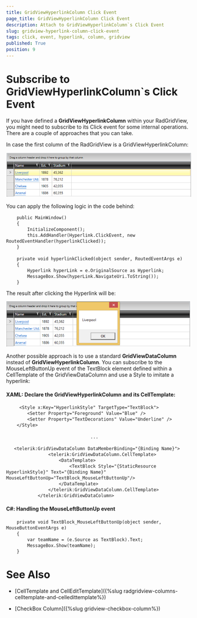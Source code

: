 ```yaml
---
title: GridViewHyperlinkColumn Click Event
page_title: GridViewHyperlinkColumn Click Event
description: Attach to GridViewHyperlinkColumn`s Click Event
slug: gridview-hyperlink-column-click-event
tags: click, event, hyperlink, column, gridview
published: True
position: 9
---
```


# Subscribe to GridViewHyperlinkColumn`s Click Event

If you have defined a __GridViewHyperlinkColumn__ within your RadGridView, you might need to subscribe to its Click event for some internal operations. There are a couple of approaches that you can take.

In case the first column of the RadGridView is a GridViewHyperlinkColumn:
 
![](images/gridview-hyperlinkcolumn-initial.PNG)

You can apply the following logic in the code behind:

		public MainWindow()
        {
            InitializeComponent();
            this.AddHandler(Hyperlink.ClickEvent, new RoutedEventHandler(hyperlinkClicked));
        }

        private void hyperlinkClicked(object sender, RoutedEventArgs e)
        {
            Hyperlink hyperLink = e.OriginalSource as Hyperlink;
            MessageBox.Show(hyperLink.NavigateUri.ToString());
        }


The result after clicking the Hyperlink will be:

![](images/gridview-hyperlink-clicked.PNG)

Another possible approach is to use a standard __GridViewDataColumn__ instead of __GridViewHyperlinkColumn__. You can subscribe to the MouseLeftButtonUp event of the TextBlock element defined within a CellTemplate of the GridViewDataColumn and use a Style to imitate a hyperlink:



#### XAML: Declare the GridViewHyperlinkColumn and its CellTemplate:
		
		 <Style x:Key="HyperlinkStyle" TargetType="TextBlock">
            <Setter Property="Foreground" Value="Blue" />
            <Setter Property="TextDecorations" Value="Underline" />
        </Style>
				
									...

	   <telerik:GridViewDataColumn DataMemberBinding="{Binding Name}">
                    <telerik:GridViewDataColumn.CellTemplate>
                        <DataTemplate>
                            <TextBlock Style="{StaticResource HyperlinkStyle}" Text="{Binding Name}" MouseLeftButtonUp="TextBlock_MouseLeftButtonUp"/>
                        </DataTemplate>
                    </telerik:GridViewDataColumn.CellTemplate>
                </telerik:GridViewDataColumn>

#### C#: Handling the MouseLeftButtonUp event

		private void TextBlock_MouseLeftButtonUp(object sender, MouseButtonEventArgs e)
        {
            var teamName = (e.Source as TextBlock).Text;
            MessageBox.Show(teamName);
        }


# See Also
 * [CellTemplate and CellEditTemplate]({%slug radgridview-columns-celltemplate-and-celledittemplate%})

 * [CheckBox Column]({%slug gridview-checkbox-column%}) 

 

